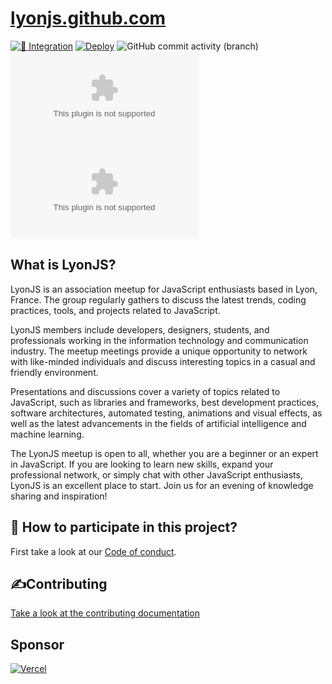# [lyonjs.github.com](http://lyonjs.org)

[![🚧 Integration](https://github.com/lyonjs/lyonjs.github.com/actions/workflows/integration.yml/badge.svg)](https://github.com/lyonjs/lyonjs.github.com/actions/workflows/integration.yml)
[![Deploy](https://github.com/lyonjs/lyonjs.github.com/actions/workflows/build-and-deploy.yml/badge.svg)](https://github.com/lyonjs/lyonjs.github.com/actions/workflows/build-and-deploy.yml)
![GitHub commit activity (branch)](https://img.shields.io/github/commit-activity/m/lyonjs/lyonjs.github.com/master)
![GitHub](https://img.shields.io/github/license/lyonjs/lyonjs.github.com)
![GitHub Repo stars](https://img.shields.io/github/stars/lyonjs/lyonjs.github.com?style=social)

## What is LyonJS?

LyonJS is an association meetup for JavaScript enthusiasts based in Lyon, France. The group regularly gathers to discuss the latest trends, coding practices, tools, and projects related to JavaScript.

LyonJS members include developers, designers, students, and professionals working in the information technology and communication industry. The meetup meetings provide a unique opportunity to network with like-minded individuals and discuss interesting topics in a casual and friendly environment.

Presentations and discussions cover a variety of topics related to JavaScript, such as libraries and frameworks, best development practices, software architectures, automated testing, animations and visual effects, as well as the latest advancements in the fields of artificial intelligence and machine learning.

The LyonJS meetup is open to all, whether you are a beginner or an expert in JavaScript. If you are looking to learn new skills, expand your professional network, or simply chat with other JavaScript enthusiasts, LyonJS is an excellent place to start. Join us for an evening of knowledge sharing and inspiration!

## 🍻 How to participate in this project?

First take a look at our [Code of conduct](./CODE_OF_CONDUCT.md).

## ✍️Contributing

[Take a look at the contributing documentation](./CONTRIBUTING.md)

## Sponsor

[![Vercel](https://images.ctfassets.net/e5382hct74si/78Olo8EZRdUlcDUFQvnzG7/fa4cdb6dc04c40fceac194134788a0e2/1618983297-powered-by-vercel.svg)](https://vercel.com?utm_source=lyonjs&utm_campaign=oss)

